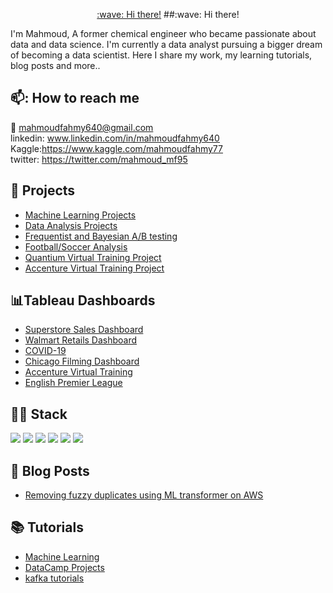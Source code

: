<p align="center">
  <a href="#">:wave: Hi there!</a>
  ##:wave: Hi there!
</p>
I'm Mahmoud, A former chemical engineer who became passionate about data and data science. I'm currently a data analyst pursuing a bigger dream of becoming a data scientist. Here I share my work, my learning tutorials, blog posts and more.. 

## 📫: How to reach me 
:e-mail: mahmoudfahmy640@gmail.com\
linkedin: www.linkedin.com/in/mahmoudfahmy640 \
Kaggle:https://www.kaggle.com/mahmoudfahmy77 \
twitter: https://twitter.com/mahmoud_mf95

## 💼 Projects
* [Machine Learning Projects](https://github.com/mahmoud-f95/Machine_Learning)
* [Data Analysis Projects](https://github.com/mahmoud-f95/Data_Analysis_Projects)
* [Frequentist and Bayesian A/B testing](https://github.com/mahmoud-f95/Frequentist-and-Bayesian-A-B-testing)
* [Football/Soccer Analysis](https://github.com/mahmoud-f95/Football_analysis)
* [Quantium Virtual Training Project](https://github.com/mahmoud-f95/Quantium-Virtual-Training-Project)
* [Accenture Virtual Training Project](https://github.com/mahmoud-f95/Accenture-Virtual-Training-Project)

## :bar_chart:Tableau Dashboards
* [Superstore Sales Dashboard](https://public.tableau.com/app/profile/mahmoud.fahmy3177/viz/SuperstoreSalesDashboard_16547945544630/Dashboard1)
* [Walmart Retails Dashboard](https://public.tableau.com/views/WalmartRetailsDashboard/WalmartRetailsDashboard?:language=en-US&:display_count=n&:origin=viz_share_link)
* [COVID-19](https://public.tableau.com/views/COVID-19_16471845781770/COVID-19?:language=en-US&:display_count=n&:origin=viz_share_link)
* [Chicago Filming Dashboard](https://public.tableau.com/shared/YHYHBYZJF?:display_count=n&:origin=viz_share_link)
* [Accenture Virtual Training](https://public.tableau.com/views/AccentureVirtualTraining/Dashboard1?:language=en-US&:display_count=n&:origin=viz_share_link)
* [English Premier League](https://public.tableau.com/views/PremierLeague_16470264979570/EPL?:language=en-US&:display_count=n&:origin=viz_share_link)

## :man_technologist: Stack
![](https://img.shields.io/badge/Language-Python-blue) ![](https://img.shields.io/badge/Language-SQL-blue) ![](https://img.shields.io/badge/Theory-Mathematics-orange) ![](https://img.shields.io/badge/Theory-Statistics-orange)  ![](https://img.shields.io/badge/Theory-Machine%20Learning-orange) ![](https://img.shields.io/badge/BI-Tableau-brightgreen)

## :page_facing_up: Blog Posts
* [Removing fuzzy duplicates using ML transformer on AWS](https://victorious-woolen-ed6.notion.site/Removing-Fuzzy-duplicates-using-ML-transformer-on-AWS-9477fe849ecb48db8940df268a37c18c)

## :books: Tutorials
* [Machine Learning](https://github.com/mahmoud-f95/Machine_Learning_Tutorials)
* [DataCamp Projects](https://github.com/mahmoud-f95/DataCamp_Projects)
* [kafka tutorials](https://github.com/mahmoud-f95/kafka-tutorials)





